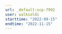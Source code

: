 ```yaml
---
url: _default:scp-7992
user: walksoldi
starttime: "2022-09-15"
endtime: "2022-11-15"
---
```

<reserve />